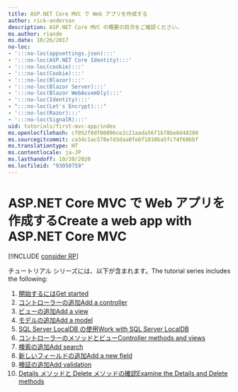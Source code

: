 ```yaml
---
title: ASP.NET Core MVC で Web アプリを作成する
author: rick-anderson
description: ASP.NET Core MVC の概要の目次をご確認ください。
ms.author: riande
ms.date: 10/26/2017
no-loc:
- ':::no-loc(appsettings.json):::'
- ':::no-loc(ASP.NET Core Identity):::'
- ':::no-loc(cookie):::'
- ':::no-loc(Cookie):::'
- ':::no-loc(Blazor):::'
- ':::no-loc(Blazor Server):::'
- ':::no-loc(Blazor WebAssembly):::'
- ':::no-loc(Identity):::'
- ":::no-loc(Let's Encrypt):::"
- ':::no-loc(Razor):::'
- ':::no-loc(SignalR):::'
uid: tutorials/first-mvc-app/index
ms.openlocfilehash: cf052f0df00096ce2c21aada56f1b78be8d48208
ms.sourcegitcommit: ca34c1ac578e7d3daa0febf1810ba5fc74f60bbf
ms.translationtype: HT
ms.contentlocale: ja-JP
ms.lasthandoff: 10/30/2020
ms.locfileid: "93050759"
---
```

# <a name="create-a-web-app-with-aspnet-core-mvc"></a><span data-ttu-id="83015-103">ASP.NET Core MVC で Web アプリを作成する</span><span class="sxs-lookup"><span data-stu-id="83015-103">Create a web app with ASP.NET Core MVC</span></span>

[!INCLUDE [consider RP](~/includes/razor.md)]

<span data-ttu-id="83015-104">チュートリアル シリーズには、以下が含まれます。</span><span class="sxs-lookup"><span data-stu-id="83015-104">The tutorial series includes the following:</span></span>

1. [<span data-ttu-id="83015-105">開始するには</span><span class="sxs-lookup"><span data-stu-id="83015-105">Get started</span></span>](start-mvc.md)
1. [<span data-ttu-id="83015-106">コントローラーの追加</span><span class="sxs-lookup"><span data-stu-id="83015-106">Add a controller</span></span>](adding-controller.md)
1. [<span data-ttu-id="83015-107">ビューの追加</span><span class="sxs-lookup"><span data-stu-id="83015-107">Add a view</span></span>](adding-view.md)
1. [<span data-ttu-id="83015-108">モデルの追加</span><span class="sxs-lookup"><span data-stu-id="83015-108">Add a model</span></span>](adding-model.md)
1. [<span data-ttu-id="83015-109">SQL Server LocalDB の使用</span><span class="sxs-lookup"><span data-stu-id="83015-109">Work with SQL Server LocalDB</span></span>](working-with-sql.md)
1. [<span data-ttu-id="83015-110">コントローラーのメソッドとビュー</span><span class="sxs-lookup"><span data-stu-id="83015-110">Controller methods and views</span></span>](controller-methods-views.md)
1. [<span data-ttu-id="83015-111">検索の追加</span><span class="sxs-lookup"><span data-stu-id="83015-111">Add search</span></span>](search.md)
1. [<span data-ttu-id="83015-112">新しいフィールドの追加</span><span class="sxs-lookup"><span data-stu-id="83015-112">Add a new field</span></span>](new-field.md)
1. [<span data-ttu-id="83015-113">検証の追加</span><span class="sxs-lookup"><span data-stu-id="83015-113">Add validation</span></span>](validation.md)
1. [<span data-ttu-id="83015-114">Details メソッドと Delete メソッドの確認</span><span class="sxs-lookup"><span data-stu-id="83015-114">Examine the Details and Delete methods</span></span>](details.md)
